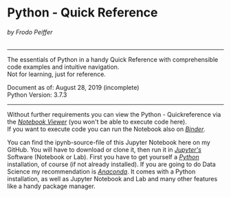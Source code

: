 # **Python - Quick Reference**
###### by Frodo Peiffer
---
The essentials of Python in a handy Quick Reference with comprehensible code examples and intuitive navigation.  
Not for learning, just for reference.

Document as of: August 28, 2019 (incomplete)  
Python Version: 3.7.3

---

Without further requirements you can view the Python - Quickreference via the *[Notebook Viewer](https://nbviewer.jupyter.org/github/Ghelatas/python-quickref/blob/master/python_quickref.ipynb)* (you won't be able to execute code here).  
If you want to execute code you can run the Notebook also on *[Binder](https://hub.gke.mybinder.org/user/ghelatas-python-quickref-37ssypep/notebooks/python_quickref.ipynb)*.

You can find the ipynb-source-file of this Jupyter Notebook here on my GitHub. You will have to download or clone it, then run it in *[Jupyter's](https://jupyter.org/)* Software (Notebook or Lab). First you have to get yourself a *[Python](https://www.python.org)* installation, of course (if not  already installed). If you are going to do Data Science my recommendation is *[Anaconda](https://www.anaconda.com)*. It comes with a Python installation, as well as Jupyter Notebook and Lab and many other features like a handy package manager.